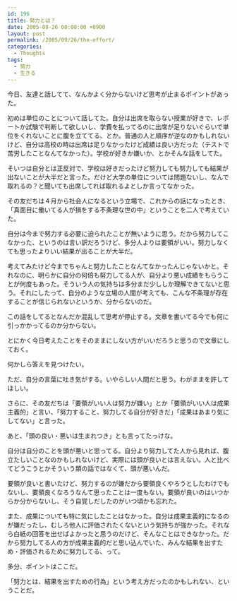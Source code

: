 ```yaml
---
id: 196
title: 努力とは？
date: 2005-09-26 00:00:00 +0900
layout: post
permalink: /2005/09/26/the-effort/
categories:
  - Thoughts
tags:
  - 努力
  - 生きる
---
```

今日、友達と話してて、なんかよく分からないけど思考が止まるポイントがあった。

初めは単位のことについて話してた。自分は出席を取らない授業が好きで、レポートか試験で判断して欲しいし、学費を払ってるのに出席が足りないぐらいで単位をくれないことに腹を立ててる、とか。普通の人と順序が逆なのかもしれないけど、自分は高校の時は出席は足りなかったけど成績は良い方だった（テストで苦労したことなんてなかった）。学校が好きか嫌いか、とかそんな話をしてた。

<!--more-->

そいつは自分とは正反対で、学校は好きだったけど努力しても努力しても結果が出ないことが大半だと言った。だけど大学の単位については問題ないし、なんで取れるの？と聞いても出席してれば取れるよとしか言ってなかった。
  
その友だちは４月から社会人になるという立場で、これからの話になったとき、「真面目に働いてる人が損をする不条理な世の中」ということを二人で考えていた。

自分は今まで努力する必要に迫られたことが無いように思う。だから努力してこなかった、というのは言い訳だろうけど、多分人よりは要領がいい。努力しなくても思ったよりいい結果が出ることが大半だ。
  
考えてみたけど今までちゃんと努力したことなんてなかったんじゃないかと。それなのに、明らかに自分の何倍も努力してる人が、自分より悪い成績をもらうことが何度もあった。そういう人の気持ちは多分まだ少ししか理解できてないと思う。それにしたって、自分のような立場の人間が考えても、こんな不条理が存在することが信じられないというか、分からないのだ。

この話をしてるとなんだか混乱して思考が停止する。文章を書いてる今でも何に引っかかってるのか分からない。
  
とにかく今日考えたことをそのままにしない方がいいだろうと思うので文章にしておく。
  
何かしら答えを見つけたい。

ただ、自分の言葉に吐き気がする。いやらしい人間だと思う。わがままを許してほしい。

さらに、その友だちは「要領がいい人は努力が嫌い」とか「要領がいい人は成果主義的」と言い、「努力すること、努力してる自分が好きだ」「成果はあまり気にしてない」と言った。
  
あと、「頭の良い・悪いは生まれつき」とも言ってたっけな。

自分は自分のことを頭が悪いと思ってる。自分より努力してた人から見れば、腹立たしいことなのかもしれないけど、実際には頭が良いとは言えない。人と比べてどうこうとかそういう類の話ではなくて、頭が悪いんだ。

要領が良いと書いたけど、努力するのが嫌だから要領良くやろうとしたわけでもないし、要領良くなろうなんて思ったことは一度もない。要領が良いのはいつからか分からないし、そう自覚しだしたのがいつ頃かも忘れた。

また、成果についても特に気にしたことはなかった。自分は成果主義的になるのが嫌だったし、むしろ他人に評価されたくないという気持ちが強かった。それなら白紙の回答を出せばよかったと思うのだけど、そんなことはできなかった。だから努力してる人の方が成果主義的だと思い込んでいた、みんな結果を出すため・評価されるために努力してる、って。
  
多分、ポイントはここだ。
  
「努力とは、結果を出すための行為」という考え方だったのかもしれない、ということだ。
